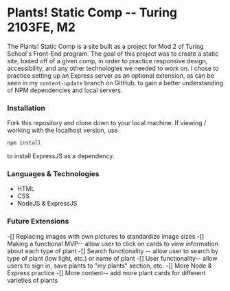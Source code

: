 # Plants! Static Comp -- Turing 2103FE, M2

The Plants! Static Comp is a site built as a project for Mod 2 of Turing School's Front-End program. The goal of
this project was to create a static site, based off of a given comp, in order to practice responsive design, accessibility,
and any other technologies we needed to work on. I chose to practice setting up an Express server as an optional
extension, as can be seen in my `content-update` branch on GitHub, to gain a better understanding of NPM dependencies
and local servers.

### Installation

Fork this repository and clone down to your local machine. If viewing / working with the localhost version, use
```bash
npm install
```
to install ExpressJS as a dependency.

### Languages & Technologies

- HTML
- CSS
- NodeJS & ExpressJS

### Future Extensions

-[] Replacing images with own pictures to standardize image sizes
-[] Making a functional MVP-- allow user to click on cards to view information about each type of plant
-[] Search functionality -- allow user to search by type of plant (low light, etc.) or name of plant
-[] User functionality-- allow users to sign in, save plants to "my plants" section, etc.
-[] More Node & Express practice
-[] More content-- add more plant cards for different varieties of plants
